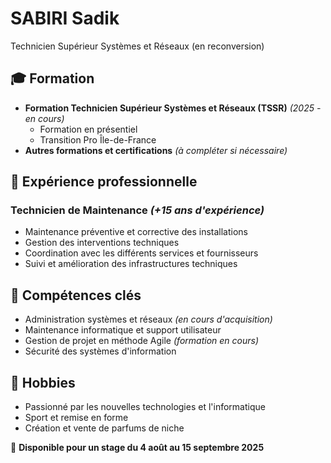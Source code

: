 # **SABIRI Sadik**  
Technicien Supérieur Systèmes et Réseaux (en reconversion)  

## 🎓 **Formation**  
- **Formation Technicien Supérieur Systèmes et Réseaux (TSSR)** *(2025 - en cours)*  
  - Formation en présentiel  
  - Transition Pro Île-de-France  
- **Autres formations et certifications** *(à compléter si nécessaire)*  

## 💼 **Expérience professionnelle**  
### **Technicien de Maintenance** *(+15 ans d'expérience)*  
- Maintenance préventive et corrective des installations  
- Gestion des interventions techniques  
- Coordination avec les différents services et fournisseurs  
- Suivi et amélioration des infrastructures techniques  

## 🎯 **Compétences clés**  
- Administration systèmes et réseaux *(en cours d'acquisition)*  
- Maintenance informatique et support utilisateur  
- Gestion de projet en méthode Agile *(formation en cours)*  
- Sécurité des systèmes d'information  

## 🎨 **Hobbies**  
- Passionné par les nouvelles technologies et l'informatique  
- Sport et remise en forme  
- Création et vente de parfums de niche  

📍 **Disponible pour un stage du 4 août au 15 septembre 2025**  

